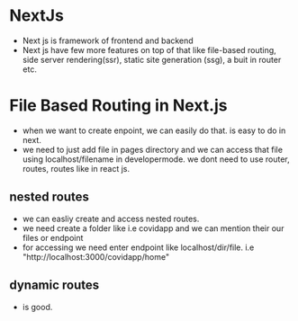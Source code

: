 # NextJs

- Next js is framework of frontend and backend
- Next js have few more features on top of that like file-based routing, side server rendering(ssr), static site generation (ssg), a buit in router etc.

# File Based Routing in Next.js

- when we want to create enpoint, we can easily do that. is easy to do in next.
- we need to just add file in pages directory and we can access that file using localhost/filename in developermode. we dont need to use router, routes, routes like in react js.

## nested routes
- we can easliy create and access nested routes.
- we need create a folder like i.e covidapp and we can mention their our files or endpoint
- for accessing we need enter endpoint like localhost/dir/file. i.e "http://localhost:3000/covidapp/home"

## dynamic routes
- is good.
